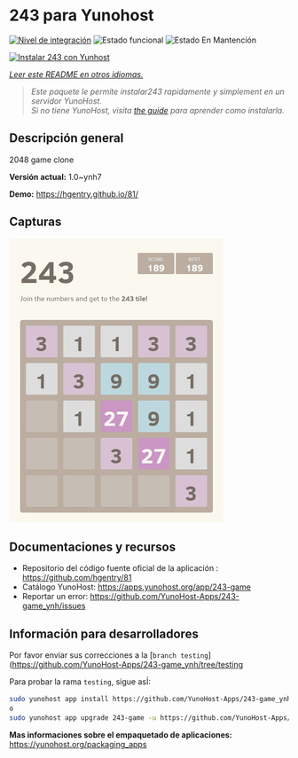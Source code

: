 <!--
Este archivo README esta generado automaticamente<https://github.com/YunoHost/apps/tree/master/tools/readme_generator>
No se debe editar a mano.
-->

# 243 para Yunohost

[![Nivel de integración](https://dash.yunohost.org/integration/243-game.svg)](https://dash.yunohost.org/appci/app/243-game) ![Estado funcional](https://ci-apps.yunohost.org/ci/badges/243-game.status.svg) ![Estado En Mantención](https://ci-apps.yunohost.org/ci/badges/243-game.maintain.svg)

[![Instalar 243 con Yunhost](https://install-app.yunohost.org/install-with-yunohost.svg)](https://install-app.yunohost.org/?app=243-game)

*[Leer este README en otros idiomas.](./ALL_README.md)*

> *Este paquete le permite instalar243 rapidamente y simplement en un servidor YunoHost.*  
> *Si no tiene YunoHost, visita [the guide](https://yunohost.org/install) para aprender como instalarla.*

## Descripción general

2048 game clone


**Versión actual:** 1.0~ynh7

**Demo:** <https://hgentry.github.io/81/>

## Capturas

![Captura de 243](./doc/screenshots/Screenshot-243.jpg)

## Documentaciones y recursos

- Repositorio del código fuente oficial de la aplicación : <https://github.com/hgentry/81>
- Catálogo YunoHost: <https://apps.yunohost.org/app/243-game>
- Reportar un error: <https://github.com/YunoHost-Apps/243-game_ynh/issues>

## Información para desarrolladores

Por favor enviar sus correcciones a la [`branch testing`](https://github.com/YunoHost-Apps/243-game_ynh/tree/testing

Para probar la rama `testing`, sigue asÍ:

```bash
sudo yunohost app install https://github.com/YunoHost-Apps/243-game_ynh/tree/testing --debug
o
sudo yunohost app upgrade 243-game -u https://github.com/YunoHost-Apps/243-game_ynh/tree/testing --debug
```

**Mas informaciones sobre el empaquetado de aplicaciones:** <https://yunohost.org/packaging_apps>

